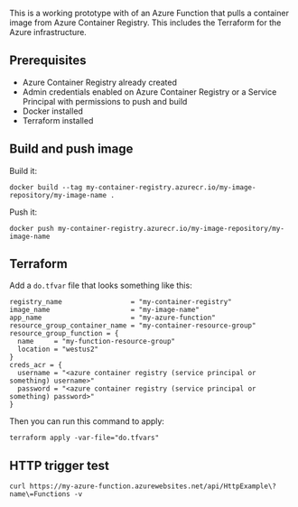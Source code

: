 This is a working prototype with of an Azure Function that pulls a container image from Azure Container Registry. This includes the Terraform for the Azure infrastructure.

## Prerequisites

- Azure Container Registry already created
- Admin credentials enabled on Azure Container Registry or a Service Principal with permissions to push and build
- Docker installed
- Terraform installed

## Build and push image

Build it:
```
docker build --tag my-container-registry.azurecr.io/my-image-repository/my-image-name .
```

Push it:
```
docker push my-container-registry.azurecr.io/my-image-repository/my-image-name
```
## Terraform

Add a `do.tfvar` file that looks something like this:

```hcl
registry_name                 = "my-container-registry"
image_name                    = "my-image-name"
app_name                      = "my-azure-function"
resource_group_container_name = "my-container-resource-group"
resource_group_function = {
  name     = "my-function-resource-group"
  location = "westus2"
}
creds_acr = {
  username = "<azure container registry (service principal or something) username>"
  password = "<azure container registry (service principal or something) password>"
}
```

Then you can run this command to apply:

```
terraform apply -var-file="do.tfvars"
```

## HTTP trigger test

```
curl https://my-azure-function.azurewebsites.net/api/HttpExample\?name\=Functions -v
```
